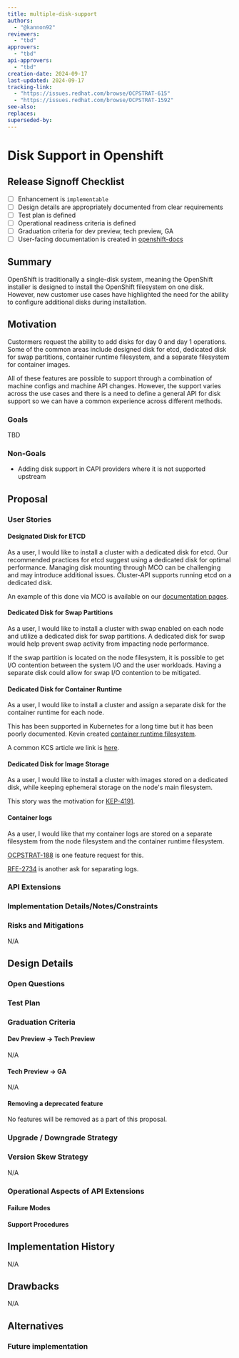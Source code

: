 ```yaml
---
title: multiple-disk-support
authors:
  - "@kannon92"
reviewers:
  - "tbd"
approvers:
  - "tbd"
api-approvers:
  - "tbd"
creation-date: 2024-09-17
last-updated: 2024-09-17
tracking-link:
  - "https://issues.redhat.com/browse/OCPSTRAT-615"
  - "https://issues.redhat.com/browse/OCPSTRAT-1592"
see-also:
replaces:
superseded-by:
---
```


# Disk Support in Openshift

## Release Signoff Checklist

- [ ] Enhancement is `implementable`
- [ ] Design details are appropriately documented from clear requirements
- [ ] Test plan is defined
- [ ] Operational readiness criteria is defined
- [ ] Graduation criteria for dev preview, tech preview, GA
- [ ] User-facing documentation is created in [openshift-docs](https://github.com/openshift/openshift-docs/)

## Summary

OpenShift is traditionally a single-disk system, meaning the OpenShift installer is designed to install the OpenShift filesystem on one disk. However, new customer use cases have highlighted the need for the ability to configure additional disks during installation.

## Motivation

Custormers request the ability to add disks for day 0 and day 1 operations. Some of the common areas include designed disk for etcd, dedicated disk for swap partitions, container runtime filesystem, and a separate filesystem for container images.

All of these features are possible to support through a combination of machine configs and machine API changes.
However, the support varies across the use cases and there is a need to define a general API for disk support so we can have a common experience across different methods.

### Goals

TBD

### Non-Goals

- Adding disk support in CAPI providers where it is not supported upstream

## Proposal

### User Stories

#### Designated Disk for ETCD

As a user, I would like to install a cluster with a dedicated disk for etcd.
Our recommended practices for etcd suggest using a dedicated disk for optimal performance.
Managing disk mounting through MCO can be challenging and may introduce additional issues.
Cluster-API supports running etcd on a dedicated disk.

An example of this done via MCO is available on our [documentation pages](https://docs.openshift.com/container-platform/4.13/scalability_and_performance/recommended-performance-scale-practices/recommended-etcd-practices.html#move-etcd-different-disk_recommended-etcd-practices).

#### Dedicated Disk for Swap Partitions

As a user, I would like to install a cluster with swap enabled on each node and utilize a dedicated disk for swap partitions.
A dedicated disk for swap would help prevent swap activity from impacting node performance.

If the swap partition is located on the node filesystem, it is possible to get I/O contention between the system I/O and the user workloads.
Having a separate disk could allow for swap I/O contention to be mitigated.

#### Dedicated Disk for Container Runtime

As a user, I would like to install a cluster and assign a separate disk for the container runtime for each node.

This has been supported in Kubernetes for a long time but it has been poorly documented. Kevin created [container runtime filesystem](https://kubernetes.io/blog/2024/01/23/kubernetes-separate-image-filesystem).

A common KCS article we link is [here](https://access.redhat.com/solutions/4952011).

#### Dedicated Disk for Image Storage

As a user, I would like to install a cluster with images stored on a dedicated disk, while keeping ephemeral storage on the node's main filesystem.

This story was the motivation for [KEP-4191](https://github.com/kubernetes/enhancements/blob/master/keps/sig-node/4191-split-image-filesystem/README.md).

#### Container logs

As a user, I would like that my container logs are stored on a separate filesystem from the node filesystem and the container runtime filesystem.

[OCPSTRAT-188](https://issues.redhat.com/browse/OCPSTRAT-188) is one feature request for this.

[RFE-2734](https://issues.redhat.com/browse/RFE-2734) is another ask for separating logs.

### API Extensions

### Implementation Details/Notes/Constraints

### Risks and Mitigations

N/A

## Design Details

### Open Questions

### Test Plan

### Graduation Criteria

#### Dev Preview -> Tech Preview

N/A

#### Tech Preview -> GA

N/A

#### Removing a deprecated feature

No features will be removed as a part of this proposal.

### Upgrade / Downgrade Strategy

### Version Skew Strategy

N/A

### Operational Aspects of API Extensions

#### Failure Modes

#### Support Procedures

## Implementation History

N/A

## Drawbacks

N/A

## Alternatives

### Future implementation

